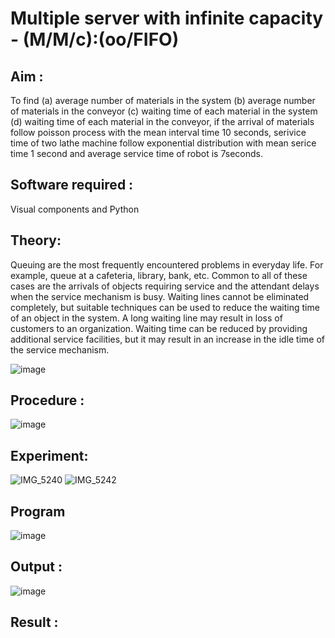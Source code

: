 # Multiple server with infinite capacity - (M/M/c):(oo/FIFO)
## Aim :
To find (a) average number of materials in the system (b) average number of materials in the conveyor (c) waiting time of each material in the system (d) waiting time of each material in the conveyor, if the arrival  of materials follow poisson process with the mean interval time 10 seconds, serivice time of two lathe machine follow exponential distribution with mean serice time 1 second and average service time of robot is 7seconds.

## Software required :
Visual components and Python

## Theory:
Queuing are the most frequently encountered problems in everyday life. For example, queue at a cafeteria, library, bank, etc. Common to all of these cases are the arrivals of objects requiring service and the attendant delays when the service mechanism is busy. Waiting lines cannot be eliminated completely, but suitable techniques can be used to reduce the waiting time of an object in the system. A long waiting line may result in loss of customers to an organization. Waiting time can be reduced by providing additional service facilities, but it may result in an increase in the idle time of the service mechanism.

![image](https://user-images.githubusercontent.com/103921593/203238035-1c8109bc-cbf2-4c77-baea-c5b682a752ef.png)

## Procedure :

![image](https://user-images.githubusercontent.com/103921593/203238265-176740b0-eae2-4772-90be-5449869ac9b0.png)




## Experiment:
![IMG_5240](https://github.com/HARIPRASHAAD/Muttiple-capacity-with-infinite-capacity/assets/144268297/4f3a3a91-f5ff-4ced-99f3-005f27fbfd09)
![IMG_5242](https://github.com/HARIPRASHAAD/Muttiple-capacity-with-infinite-capacity/assets/144268297/9e78dc47-d5e6-4f3b-bf82-12578306870e)


## Program
![image](https://github.com/HARIPRASHAAD/Muttiple-capacity-with-infinite-capacity/assets/144268297/4000c2de-89d3-4e59-8819-dd64cd0700cd)


## Output :
![image](https://github.com/HARIPRASHAAD/Muttiple-capacity-with-infinite-capacity/assets/144268297/6fba22d0-f690-4c4c-b9ef-5467724c628c)

## Result : 

